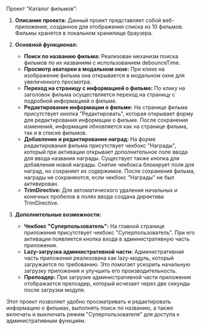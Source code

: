 Проект "Каталог фильмов":

1. **Описание проекта:** Данный проект представляет собой веб-приложение, созданное для отображения списка из 10 фильмов. Фильмы хранятся в локальном хранилище браузера.

2. **Основной функционал:**
   - **Поиск по названию фильма:** Реализован механизм поиска фильмов по их названиям с использованием debounceTime.
   - **Просмотр аватарки в модальном окне:** При клике на изображение фильма она открывается в модальном окне для увеличенного просмотра.
   - **Переход на страницу с информацией о фильме:** По клику на заголовок фильма осуществляется переход на страницу с подробной информацией о фильме.
   - **Редактирование информации о фильме:** На странице фильма присутствует кнопка "Редактировать", которая открывает форму для редактирования информации о фильме. После сохранения изменений, информация обновляется как на странице фильма, так и в списке фильмов.
   - **Добавление и редактирование наград:** На форме редактирования фильма присутствует чекбокс "Награды", который при активации открывает дополнительное поле ввода для ввода названия награды. Существует также кнопка для добавления новой награды. Снятие чекбокса блокирует поля для наград, но сохраняет их содержимое. После сохранения фильма, награды не сохраняются, если чекбокс "Награды" не был активирован.
   - **TrimDirective:** Для автоматического удаления начальных и конечных пробелов в полях ввода создана директива TrimDirective.

3. **Дополнительные возможности:**
   - **Чекбокс "Суперпользователь":** На главной странице приложения присутствует чекбокс "Суперпользователь". При его активации появляется кнопка входа в административную часть приложения.
   - **Lazy-загрузка административной части:** Административная часть приложения реализована как lazy-модуль, который загружается по требованию. Это помогает ускорить начальную загрузку приложения и улучшить его производительность.
   - **Прелоадер:** При загрузке административной части приложения отображается прелоадер, который исчезает через две секунды после загрузки модуля.

Этот проект позволяет удобно просматривать и редактировать информацию о фильмах, выполнять поиск по названию, а также включать и выключать режим "Суперпользователя" для доступа к административным функциям.